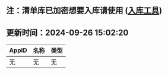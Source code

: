 ## 注：清单库已加密想要入库请使用 ([入库工具](https://github.com/BlankTMing/ManifestAutoUpdate/releases))

## 更新时间：2024-09-26 15:02:20
| AppID | 名称 | 类型  |
| :-------------------- | :----------------------------- | :----------- |
| 无 | 无 | 无 |
